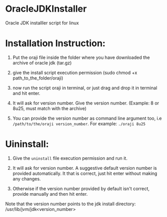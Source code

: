 OracleJDKInstaller
==================

Oracle JDK installler script for linux

Installation Instruction:
=========================

1. Put the oraji file inside the folder where you have downloaded the archive of oracle jdk (tar.gz)

2. give the install script execution permission (sudo chmod +x path_to_the_folder/oraji)

3. now run the script oraji in terminal, or just drag and drop it in terminal and hit enter.

4. It will ask for version number. Give the version number. (Example: 8 or 8u25, must match with the archive)

5. You can provide the version number as command line argument too, i.e `/path/to/the/oraji version_number`. For example: `./oraji 8u25`

Uininstall:
===========

1. Give the `uninstall` file execution permission and run it.

2. It will ask for version number. A suggestive default version number is provided automatically. It that is correct, just hit enter without making any changes.

3. Otherwise if the  version number provided by default isn't correct, provide manually and then hit enter.

Note that the version number points to the jdk install directory: /usr/lib/jvm/jdk<version_number>

